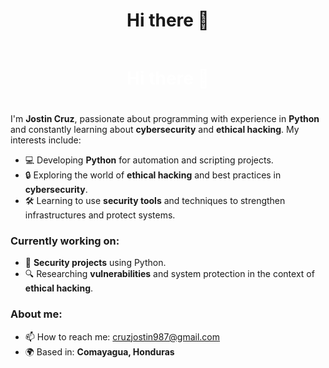 <h1 align="center">Hi there 👋</h1>

<h1 align="center" style="background-image: url('https://github.com/javierf89/javierf89/blob/54ae1b2cf77332f4f5181065c830f19b96634532/image.png'); background-size: cover; color: white; padding: 20px;">Hi there 👋</h1>


I'm **Jostin Cruz**, passionate about programming with experience in **Python** and constantly learning about **cybersecurity** and **ethical hacking**. My interests include:

- 💻 Developing **Python** for automation and scripting projects.
- 🔒 Exploring the world of **ethical hacking** and best practices in **cybersecurity**.
- 🛠️ Learning to use **security tools** and techniques to strengthen infrastructures and protect systems.

### Currently working on:
- 📜 **Security projects** using Python.
- 🔍 Researching **vulnerabilities** and system protection in the context of **ethical hacking**.

### About me:
- 📫 How to reach me: cruzjostin987@gmail.com
- 🌍 Based in: **Comayagua, Honduras**

